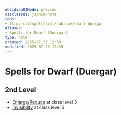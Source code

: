 ```yaml
---
obsidianUIMode: preview
cssclasses: json5e-note
tags:
- ttrpg-cli/spell/list/subrace/dwarf-duergar
aliases:
- Spells for Dwarf (Duergar)
type: note
created: 2025-07-23 12:39
modified: 2025-07-23 12:39
---
```

# Spells for Dwarf (Duergar)

## 2nd Level

- [Enlarge/Reduce](/03_Mechanics/CLI/spells/enlarge-reduce-xphb.md "XPHB") at class level 3
- [Invisibility](/03_Mechanics/CLI/spells/invisibility-xphb.md "XPHB") at class level 3